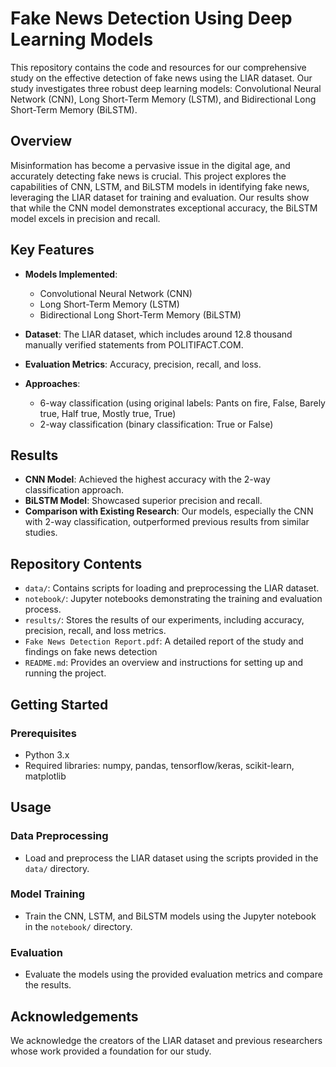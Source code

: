 # Fake News Detection Using Deep Learning Models

This repository contains the code and resources for our comprehensive study on the effective detection of fake news using the LIAR dataset. Our study investigates three robust deep learning models: Convolutional Neural Network (CNN), Long Short-Term Memory (LSTM), and Bidirectional Long Short-Term Memory (BiLSTM).

## Overview

Misinformation has become a pervasive issue in the digital age, and accurately detecting fake news is crucial. This project explores the capabilities of CNN, LSTM, and BiLSTM models in identifying fake news, leveraging the LIAR dataset for training and evaluation. Our results show that while the CNN model demonstrates exceptional accuracy, the BiLSTM model excels in precision and recall.

## Key Features

- **Models Implemented**:
  - Convolutional Neural Network (CNN)
  - Long Short-Term Memory (LSTM)
  - Bidirectional Long Short-Term Memory (BiLSTM)
  
- **Dataset**: The LIAR dataset, which includes around 12.8 thousand manually verified statements from POLITIFACT.COM.

- **Evaluation Metrics**: Accuracy, precision, recall, and loss.

- **Approaches**:
  - 6-way classification (using original labels: Pants on fire, False, Barely true, Half true, Mostly true, True)
  - 2-way classification (binary classification: True or False)

## Results

- **CNN Model**: Achieved the highest accuracy with the 2-way classification approach.
- **BiLSTM Model**: Showcased superior precision and recall.
- **Comparison with Existing Research**: Our models, especially the CNN with 2-way classification, outperformed previous results from similar studies.

## Repository Contents

- `data/`: Contains scripts for loading and preprocessing the LIAR dataset.
- `notebook/`: Jupyter notebooks demonstrating the training and evaluation process.
- `results/`: Stores the results of our experiments, including accuracy, precision, recall, and loss metrics.
- `Fake News Detection Report.pdf`: A detailed report of the study and findings on fake news detection
- `README.md`: Provides an overview and instructions for setting up and running the project.

## Getting Started

### Prerequisites

- Python 3.x
- Required libraries: numpy, pandas, tensorflow/keras, scikit-learn, matplotlib

## Usage

### Data Preprocessing
- Load and preprocess the LIAR dataset using the scripts provided in the `data/` directory.

### Model Training
- Train the CNN, LSTM, and BiLSTM models using the Jupyter notebook in the `notebook/` directory.

### Evaluation
- Evaluate the models using the provided evaluation metrics and compare the results.

## Acknowledgements
We acknowledge the creators of the LIAR dataset and previous researchers whose work provided a foundation for our study.
